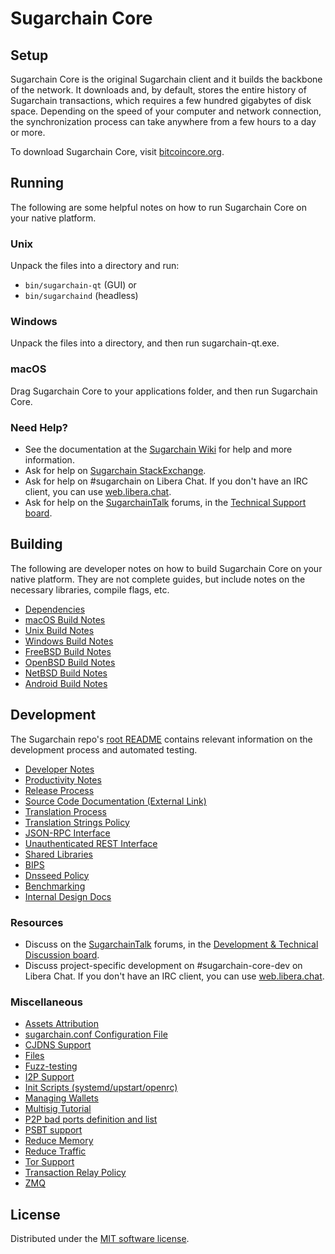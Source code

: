 Sugarchain Core
=============

Setup
---------------------
Sugarchain Core is the original Sugarchain client and it builds the backbone of the network. It downloads and, by default, stores the entire history of Sugarchain transactions, which requires a few hundred gigabytes of disk space. Depending on the speed of your computer and network connection, the synchronization process can take anywhere from a few hours to a day or more.

To download Sugarchain Core, visit [bitcoincore.org](https://bitcoincore.org/en/download/).

Running
---------------------
The following are some helpful notes on how to run Sugarchain Core on your native platform.

### Unix

Unpack the files into a directory and run:

- `bin/sugarchain-qt` (GUI) or
- `bin/sugarchaind` (headless)

### Windows

Unpack the files into a directory, and then run sugarchain-qt.exe.

### macOS

Drag Sugarchain Core to your applications folder, and then run Sugarchain Core.

### Need Help?

* See the documentation at the [Sugarchain Wiki](https://en.sugarchain.it/wiki/Main_Page)
for help and more information.
* Ask for help on [Sugarchain StackExchange](https://sugarchain.stackexchange.com).
* Ask for help on #sugarchain on Libera Chat. If you don't have an IRC client, you can use [web.libera.chat](https://web.libera.chat/#sugarchain).
* Ask for help on the [SugarchainTalk](https://sugarchaintalk.org/) forums, in the [Technical Support board](https://sugarchaintalk.org/index.php?board=4.0).

Building
---------------------
The following are developer notes on how to build Sugarchain Core on your native platform. They are not complete guides, but include notes on the necessary libraries, compile flags, etc.

- [Dependencies](dependencies.md)
- [macOS Build Notes](build-osx.md)
- [Unix Build Notes](build-unix.md)
- [Windows Build Notes](build-windows.md)
- [FreeBSD Build Notes](build-freebsd.md)
- [OpenBSD Build Notes](build-openbsd.md)
- [NetBSD Build Notes](build-netbsd.md)
- [Android Build Notes](build-android.md)

Development
---------------------
The Sugarchain repo's [root README](/README.md) contains relevant information on the development process and automated testing.

- [Developer Notes](developer-notes.md)
- [Productivity Notes](productivity.md)
- [Release Process](release-process.md)
- [Source Code Documentation (External Link)](https://doxygen.bitcoincore.org/)
- [Translation Process](translation_process.md)
- [Translation Strings Policy](translation_strings_policy.md)
- [JSON-RPC Interface](JSON-RPC-interface.md)
- [Unauthenticated REST Interface](REST-interface.md)
- [Shared Libraries](shared-libraries.md)
- [BIPS](bips.md)
- [Dnsseed Policy](dnsseed-policy.md)
- [Benchmarking](benchmarking.md)
- [Internal Design Docs](design/)

### Resources
* Discuss on the [SugarchainTalk](https://sugarchaintalk.org/) forums, in the [Development & Technical Discussion board](https://sugarchaintalk.org/index.php?board=6.0).
* Discuss project-specific development on #sugarchain-core-dev on Libera Chat. If you don't have an IRC client, you can use [web.libera.chat](https://web.libera.chat/#sugarchain-core-dev).

### Miscellaneous
- [Assets Attribution](assets-attribution.md)
- [sugarchain.conf Configuration File](sugarchain-conf.md)
- [CJDNS Support](cjdns.md)
- [Files](files.md)
- [Fuzz-testing](fuzzing.md)
- [I2P Support](i2p.md)
- [Init Scripts (systemd/upstart/openrc)](init.md)
- [Managing Wallets](managing-wallets.md)
- [Multisig Tutorial](multisig-tutorial.md)
- [P2P bad ports definition and list](p2p-bad-ports.md)
- [PSBT support](psbt.md)
- [Reduce Memory](reduce-memory.md)
- [Reduce Traffic](reduce-traffic.md)
- [Tor Support](tor.md)
- [Transaction Relay Policy](policy/README.md)
- [ZMQ](zmq.md)

License
---------------------
Distributed under the [MIT software license](/COPYING).
